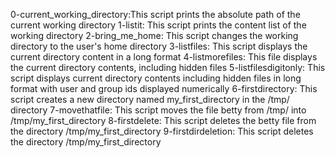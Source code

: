 0-current_working_directory:This script prints the absolute path of the current working directory
1-listit: This script prints the content list of the working directory
2-bring_me_home: This script changes the working directory to the user's home directory
3-listfiles: This script displays the current directory content in a long format
4-listmorefiles: This file displays the current directory contents, including hidden files
5-listfilesdigitonly: This script displays current directory contents including hidden files in long format with user and group ids displayed numerically
6-firstdirectory: This script creates a new directory named my_first_directory in the /tmp/ directory
7-movethatfile: This script moves the file betty from /tmp/ into /tmp/my_first_directory
8-firstdelete: This script deletes the betty file from the directory /tmp/my_first_directory
9-firstdirdeletion: This script deletes the directory /tmp/my_first_directory
